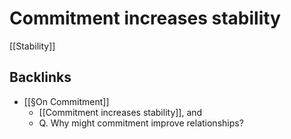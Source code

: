 # Commitment increases stability
[[Stability]]

## Backlinks
* [[§On Commitment]]
	* [[Commitment increases stability]], and
	* Q. Why might commitment improve relationships?

<!-- {BearID:36FDA42C-E485-4053-82B5-314B632D275F-689-00000127DCACC9CF} -->
